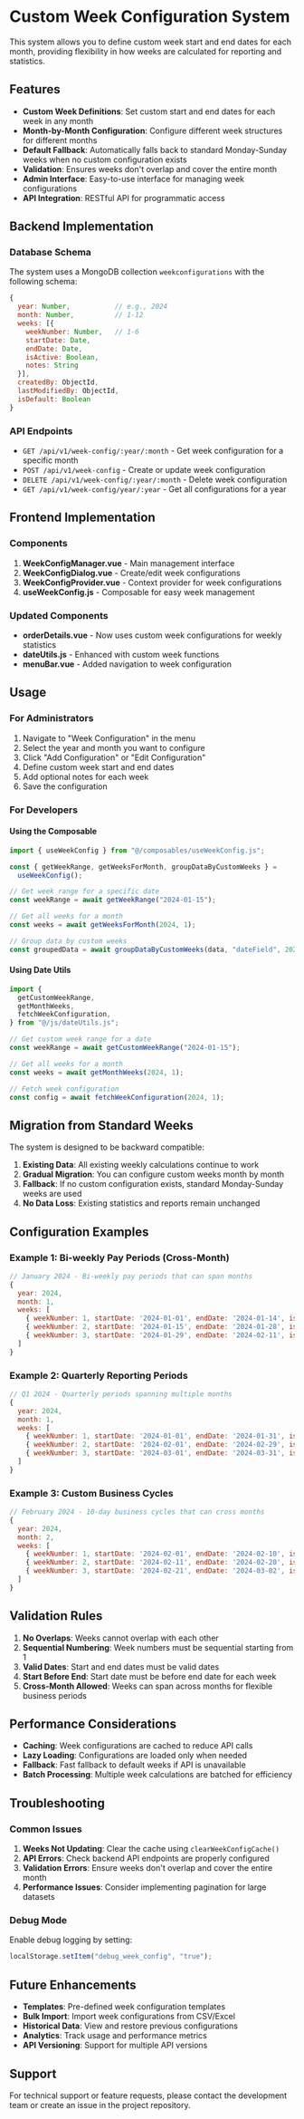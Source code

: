 # Custom Week Configuration System

This system allows you to define custom week start and end dates for each month, providing flexibility in how weeks are calculated for reporting and statistics.

## Features

- **Custom Week Definitions**: Set custom start and end dates for each week in any month
- **Month-by-Month Configuration**: Configure different week structures for different months
- **Default Fallback**: Automatically falls back to standard Monday-Sunday weeks when no custom configuration exists
- **Validation**: Ensures weeks don't overlap and cover the entire month
- **Admin Interface**: Easy-to-use interface for managing week configurations
- **API Integration**: RESTful API for programmatic access

## Backend Implementation

### Database Schema

The system uses a MongoDB collection `weekconfigurations` with the following schema:

```javascript
{
  year: Number,           // e.g., 2024
  month: Number,          // 1-12
  weeks: [{
    weekNumber: Number,   // 1-6
    startDate: Date,
    endDate: Date,
    isActive: Boolean,
    notes: String
  }],
  createdBy: ObjectId,
  lastModifiedBy: ObjectId,
  isDefault: Boolean
}
```

### API Endpoints

- `GET /api/v1/week-config/:year/:month` - Get week configuration for a specific month
- `POST /api/v1/week-config` - Create or update week configuration
- `DELETE /api/v1/week-config/:year/:month` - Delete week configuration
- `GET /api/v1/week-config/year/:year` - Get all configurations for a year

## Frontend Implementation

### Components

1. **WeekConfigManager.vue** - Main management interface
2. **WeekConfigDialog.vue** - Create/edit week configurations
3. **WeekConfigProvider.vue** - Context provider for week configurations
4. **useWeekConfig.js** - Composable for easy week management

### Updated Components

- **orderDetails.vue** - Now uses custom week configurations for weekly statistics
- **dateUtils.js** - Enhanced with custom week functions
- **menuBar.vue** - Added navigation to week configuration

## Usage

### For Administrators

1. Navigate to "Week Configuration" in the menu
2. Select the year and month you want to configure
3. Click "Add Configuration" or "Edit Configuration"
4. Define custom week start and end dates
5. Add optional notes for each week
6. Save the configuration

### For Developers

#### Using the Composable

```javascript
import { useWeekConfig } from "@/composables/useWeekConfig.js";

const { getWeekRange, getWeeksForMonth, groupDataByCustomWeeks } =
  useWeekConfig();

// Get week range for a specific date
const weekRange = await getWeekRange("2024-01-15");

// Get all weeks for a month
const weeks = await getWeeksForMonth(2024, 1);

// Group data by custom weeks
const groupedData = await groupDataByCustomWeeks(data, "dateField", 2024, 1);
```

#### Using Date Utils

```javascript
import {
  getCustomWeekRange,
  getMonthWeeks,
  fetchWeekConfiguration,
} from "@/js/dateUtils.js";

// Get custom week range for a date
const weekRange = await getCustomWeekRange("2024-01-15");

// Get all weeks for a month
const weeks = await getMonthWeeks(2024, 1);

// Fetch week configuration
const config = await fetchWeekConfiguration(2024, 1);
```

## Migration from Standard Weeks

The system is designed to be backward compatible:

1. **Existing Data**: All existing weekly calculations continue to work
2. **Gradual Migration**: You can configure custom weeks month by month
3. **Fallback**: If no custom configuration exists, standard Monday-Sunday weeks are used
4. **No Data Loss**: Existing statistics and reports remain unchanged

## Configuration Examples

### Example 1: Bi-weekly Pay Periods (Cross-Month)

```javascript
// January 2024 - Bi-weekly pay periods that can span months
{
  year: 2024,
  month: 1,
  weeks: [
    { weekNumber: 1, startDate: '2024-01-01', endDate: '2024-01-14', isActive: true, notes: 'Pay period 1' },
    { weekNumber: 2, startDate: '2024-01-15', endDate: '2024-01-28', isActive: true, notes: 'Pay period 2' },
    { weekNumber: 3, startDate: '2024-01-29', endDate: '2024-02-11', isActive: true, notes: 'Pay period 3 (cross-month)' }
  ]
}
```

### Example 2: Quarterly Reporting Periods

```javascript
// Q1 2024 - Quarterly periods spanning multiple months
{
  year: 2024,
  month: 1,
  weeks: [
    { weekNumber: 1, startDate: '2024-01-01', endDate: '2024-01-31', isActive: true, notes: 'January' },
    { weekNumber: 2, startDate: '2024-02-01', endDate: '2024-02-29', isActive: true, notes: 'February' },
    { weekNumber: 3, startDate: '2024-03-01', endDate: '2024-03-31', isActive: true, notes: 'March' }
  ]
}
```

### Example 3: Custom Business Cycles

```javascript
// February 2024 - 10-day business cycles that can cross months
{
  year: 2024,
  month: 2,
  weeks: [
    { weekNumber: 1, startDate: '2024-02-01', endDate: '2024-02-10', isActive: true, notes: 'Cycle 1' },
    { weekNumber: 2, startDate: '2024-02-11', endDate: '2024-02-20', isActive: true, notes: 'Cycle 2' },
    { weekNumber: 3, startDate: '2024-02-21', endDate: '2024-03-02', isActive: true, notes: 'Cycle 3 (cross-month)' }
  ]
}
```

## Validation Rules

1. **No Overlaps**: Weeks cannot overlap with each other
2. **Sequential Numbering**: Week numbers must be sequential starting from 1
3. **Valid Dates**: Start and end dates must be valid dates
4. **Start Before End**: Start date must be before end date for each week
5. **Cross-Month Allowed**: Weeks can span across months for flexible business periods

## Performance Considerations

- **Caching**: Week configurations are cached to reduce API calls
- **Lazy Loading**: Configurations are loaded only when needed
- **Fallback**: Fast fallback to default weeks if API is unavailable
- **Batch Processing**: Multiple week calculations are batched for efficiency

## Troubleshooting

### Common Issues

1. **Weeks Not Updating**: Clear the cache using `clearWeekConfigCache()`
2. **API Errors**: Check backend API endpoints are properly configured
3. **Validation Errors**: Ensure weeks don't overlap and cover the entire month
4. **Performance Issues**: Consider implementing pagination for large datasets

### Debug Mode

Enable debug logging by setting:

```javascript
localStorage.setItem("debug_week_config", "true");
```

## Future Enhancements

- **Templates**: Pre-defined week configuration templates
- **Bulk Import**: Import week configurations from CSV/Excel
- **Historical Data**: View and restore previous configurations
- **Analytics**: Track usage and performance metrics
- **API Versioning**: Support for multiple API versions

## Support

For technical support or feature requests, please contact the development team or create an issue in the project repository.

